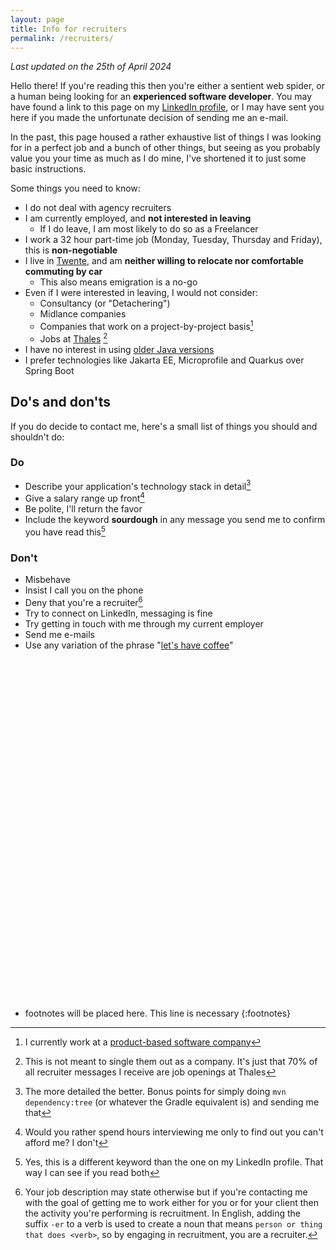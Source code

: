```yaml
---
layout: page
title: Info for recruiters
permalink: /recruiters/
---
```


*Last updated on the 25th of April 2024*

Hello there! If you're reading this then you're either a sentient web spider, or a human being looking for 
an **experienced software developer**. You may have found a link to this page on my
 [LinkedIn profile](https://www.linkedin.com/in/j-steenbeeke-1b13676/), or I may have sent you here if you made the unfortunate decision
of sending me an e-mail.
 
In the past, this page housed a rather exhaustive list of things I was looking for in a perfect job 
and a bunch of other things, but seeing as you probably value you your time as much as I do mine, I've 
shortened it to just some basic instructions.

Some things you need to know:

 * I do not deal with agency recruiters
 * I am currently employed, and **not interested in leaving**
   * If I do leave, I am most likely to do so as a Freelancer
 * I work a 32 hour part-time job (Monday, Tuesday, Thursday and Friday), this is **non-negotiable**
 * I live in [Twente](/recruiters/twente), and am **neither willing to relocate nor comfortable commuting by car**
   * This also means emigration is a no-go
 * Even if I were interested in leaving, I would not consider:
   * Consultancy (or "Detachering")
   * Midlance companies
   * Companies that work on a project-by-project basis[^1]
   * Jobs at [Thales](/recruiters/thales/) [^6]
 * I have no interest in using [older Java versions](/recruiters/modern-java-please)
 * I prefer technologies like Jakarta EE, Microprofile and Quarkus over Spring Boot
   
## Do's and don'ts

If you do decide to contact me, here's a small list of things you should and shouldn't do:

### Do

* Describe your application's technology stack in detail[^2]
* Give a salary range up front[^3]
* Be polite, I'll return the favor
* Include the keyword **sourdough** in any message you send me to confirm you have read this[^4]

### Don't

* Misbehave
* Insist I call you on the phone
* Deny that you're a recruiter[^5]
* Try to connect on LinkedIn, messaging is fine
* Try getting in touch with me through my current employer
* Send me e-mails
* Use any variation of the phrase "[let's have coffee](/recruiters/whats-your-deal-with-coffee)"

<br />
<br />
<br />
<br />
<br />
<br />
<br />
<br />
<br />
<br />
<br />
<br />
<br />
<br />
<br />
<br />
<br />
<br />
<br />
<br />
<br />
<br />
<br />
<br />
<br />
<br />
<br />
<br />
<br />
<br />
<br />
<br />


* footnotes will be placed here. This line is necessary
{:footnotes}

[^1]: I currently work at a [product-based software company](https://medium.com/@emad.bin.abid/software-companies-product-based-vs-project-based-25588f9e572b)
[^2]: The more detailed the better. Bonus points for simply doing `mvn dependency:tree` (or whatever the Gradle equivalent is) and sending me that
[^3]: Would you rather spend hours interviewing me only to find out you can't afford me? I don't
[^4]: Yes, this is a different keyword than the one on my LinkedIn profile. That way I can see if you read both
[^5]: Your job description may state otherwise but if you're contacting me with the goal of getting me to work either for
you or for your client then the activity you're performing is recruitment. In English, adding the suffix `-er` to a verb is used to create a noun that means `person or thing that does <verb>`, so by engaging in recruitment, you are a recruiter.
[^6]: This is not meant to single them out as a company. It's just that 70% of all recruiter messages I receive are job openings at Thales
